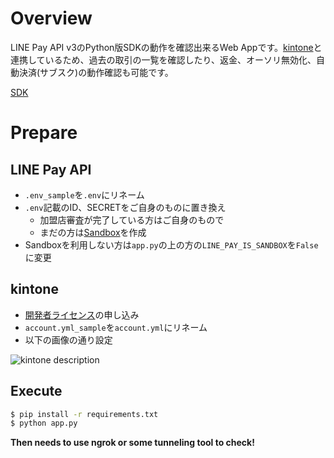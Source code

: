 # Overview

LINE Pay API v3のPython版SDKの動作を確認出来るWeb Appです。[kintone](https://kintone.cybozu.co.jp/)と連携しているため、過去の取引の一覧を確認したり、返金、オーソリ無効化、自動決済(サブスク)の動作確認も可能です。

[SDK](https://github.com/sumihiro3/line-pay-sdk-python)

# Prepare

## LINE Pay API

* `.env_sample`を`.env`にリネーム
* `.env`記載のID、SECRETをご自身のものに置き換え
  * 加盟店審査が完了している方はご自身のもので
  * まだの方は[Sandbox](https://pay.line.me/jp/developers/techsupport/sandbox/testflow?locale=ja_JP)を作成
* Sandboxを利用しない方は`app.py`の上の方の`LINE_PAY_IS_SANDBOX`を`False`に変更

## kintone

* [開発者ライセンス](https://developer.cybozu.io/hc/ja/articles/360025742471)の申し込み
* `account.yml_sample`を`account.yml`にリネーム
* 以下の画像の通り設定

![kintone description](https://cl.ly/28f3d463696e/download/kintone_description.png)

## Execute

```bash
$ pip install -r requirements.txt
$ python app.py
```

__Then needs to use ngrok or some tunneling tool to check!__

